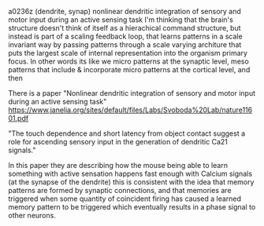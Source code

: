 a0236z
(dendrite, synap)
nonlinear dendritic integration of sensory and motor input during an active sensing task
I'm thinking that the brain's structure doesn't think of itself as a hierachical command structure, but instead is part of a scaling feedback loop, that learns patterns in a scale invariant way by passing patterns through a scale varying architure that puts the largest scale of internal representation into the organism primary focus. In other words its like we micro patterns at the synaptic level, meso patterns that include & incorporate micro patterns at the cortical level, and then 

There is a paper "Nonlinear dendritic integration of sensory and motor input during an active sensing task" https://www.janelia.org/sites/default/files/Labs/Svoboda%20Lab/nature11601.pdf

"The touch dependence and short latency from object contact suggest a role for ascending sensory input in the generation of dendritic Ca21 signals."

In this paper they are describing how the mouse being able to learn something with active sensation happens fast enough with Calcium signals (at the synapse of the dendrite) this is consistent with the idea that memory patterns are formed by synaptic connections, and that memories are triggered when some quantity of coincident firing has caused a learned memory pattern to be triggered which eventually results in a phase signal to other neurons.
